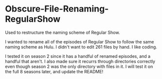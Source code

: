 # Obscure-File-Renaming-RegularShow
Used to restructure the naming scheme of Regular Show.

I wanted to rename all of the episodes of Regular Show to follow the same naming scheme as Hulu.
I didn't want to edit 261 files by hand.
I like coding.

I tested it on season 2 since it has a handful of renamed episodes, and a handful that aren't.
I also made sure it recurrs through directories correctly even though season 2 was the only directory with files in it.
I will test it on the full 8 seasons later, and update the README!